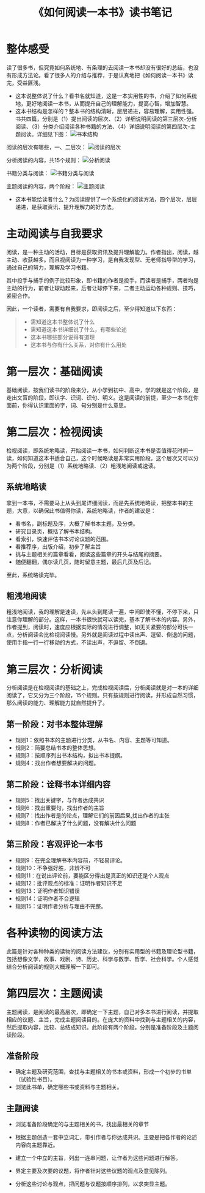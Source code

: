 ﻿---
layout: post
title: 《如何阅读一本书》读书笔记
category: 读书
tags: book
keywords: 阅读
description: 介绍了如何系统地，更好地阅读一本书，从而提升自己的理解能力，提高心智，增加智慧。
---

# 整体感受

读了很多书，但究竟如何系统地、有条理的去阅读一本书却没有很好的总结，也没有形成方法论。看了很多人的介绍与推荐，于是认真地把《如何阅读一本书》读完，受益匪浅。

- 这本说整体说了什么？看书名就知道，这是一本实用性的书，介绍了如何系统地，更好地阅读一本书，从而提升自己的理解能力，提高心智，增加智慧。
- 这本书结构是怎样的？整本书的结构清晰，层层递进，容易理解，实用性强。书共四篇，分别是（1）提出阅读的层次、（2）详细说明阅读的第三层次-分析阅读、（3）分类介绍阅读各种书籍的方法、（4）详细说明阅读的第四层次-主题阅读。详细见下图：
![书本结构][1]

阅读的层次有哪些，一、二层次：
![阅读的层次][2]

分析阅读的内容，共15个规则：
![分析阅读][3]

书籍分类与阅读：
![书籍分类与阅读][4]

主题阅读的内容，两个阶段：
![主题阅读][5]

- 这本书能给读者什么？为阅读提供了一个系统化的阅读方法，四个层次，层层递进，是获取资讯、提升理解力的好方法。

# 主动阅读与自我要求
阅读，是一种主动的活动，目标是获取资讯及提升理解能力。作者指出，阅读，越主动、收获越多。而且视阅读为一种学习，是自我发现型、无老师指导型的学习，通过自己的努力，理解及学习书籍。

其中投手与捕手的例子比较形象，即书籍的作者是投手，而读者是捕手，两者均是主动的行为，前者让球动起来，后者让球停下来，二者主动运动各种规则、技巧，紧密合作。

因此，一个读者，需要有自我要求，即阅读之后，至少得知道以下东西：

> - 需知道这本书整体说了什么
> - 需知道这本书详细说了什么，有哪些论述
> - 这本书哪些部分说得有道理
> - 这本书与你有什么关系，对你有什么用处

# 第一层次：基础阅读
基础阅读，按我们读书的阶段来分，从小学到初中、高中，学的就是这个阶段，是走出文盲的阶段，即认字、识词、识句、明义。这是阅读的前提，至少一本书在你面前，你得认识里面的字，词、句分别是什么意思。

# 第二层次：检视阅读
检视阅读，即系统地略读，开始阅读一本书，如何判断这本书是否值得花时间一读，如何知道这本书适合自己，这个时候略读是非常实用阶段。这个层次又可以分为两个阶段，分别是（1）系统地略读、（2）粗浅地阅读或速读。
## 系统地略读
拿到一本书，不需要马上从头到尾详细阅读，而是先系统地略读，把整本书的主题，大意，以确保此书值得你读，系统地略读，作者的建议是：

- 看书名，副标题及序，大概了解书本主题，及分类。
- 研究目录页，概括了解书本结构。
- 看索引，快速评估书本讨论议题的范围。
- 看推荐序，出版介绍，初步了解主旨
- 挑与主题相关的篇章看看，阅读这些篇章的开头与结尾的摘要。
- 随便翻翻，偶尔读几页，随时留意主题，最后几页及后记。

至此，系统略读完毕。

## 粗浅地阅读
粗浅地阅读，我的理解是速读，先从头到尾读一遍，中间即使不懂，不停下来，只注意你理解的部分。这样，一本书很快就可以读完，基本了解书本的内容。另外，作者提到，阅读时，速度应根据实际的情况进行调整，如无关紧要的部分可快一点，分析阅读会比检视阅读慢。另外就是阅读过程中读出声、逗留、倒退的问题，使用手指一行一行移动的方式，不读出声，不逗留、不倒退。

# 第三层次：分析阅读
分析阅读是在检视阅读的基础之上，完成检视阅读后，分析阅读就是对一本的详细阅读了，它又分为三个阶段，15个规则。只有按规则进行阅读，并形成自然习惯，那么阅读的能力、理解能力就自然提升了。
## 第一阶段：对书本整体理解

- 规则1：依照书本的主题进行分类，从书名、内容、主题等可知道。
- 规则2：简要总结书本的整体思想。
- 规则3：按顺序列出书本结构，拟出书本提纲。
- 规则4：找出作者想要解决的问题。

## 第二阶段：诠释书本详细内容

- 规则5：找出关键字，与作者达成共识
- 规则6：找出重要句，找出作者的主旨
- 规则7：找出作者是的论点，理解它们的前因后果,找出作者的主张
- 规则8：作者已解决了什么问题，没有解决什么问题

## 第三阶段：客观评论一本书

- 规则9：在完全理解书本内容前，不轻易评论。
- 规则10：不争强好胜，非辨不可
- 规则11：在说出评论前，要能区分得出是真正的知识还是个人观点
- 规则12：批评观点的标准：证明作者知识不足
- 规则13：证明作者知识错误
- 规则14：证明作者不合逻辑
- 规则15：证明作者分析与理由不完整。

# 各种读物的阅读方法
此篇是针对各种种类的读物的阅读方法建议，分别有实用型的书籍及理论型书籍，包括想像文学，故事、戏剧、诗、历史、科学与数学、哲学、社会科学。个人感觉结合分析阅读的规则大概理解一下即可。

# 第四层次：主题阅读

主题阅读，是阅读的最高层次，即确定一下主题，自己对多本书进行阅读，并提取相应的议题、主旨，完成主题阅读目的。在庞大的资料中找到与主题相关的内容，然后提取内容，比较、总结成知识。此阶段有两个阶段。分别是准备阶段及主题阅读阶段。

## 准备阶段

- 确定主题及研究范围，查找与主题相关的书本或资料，形成一个初步的书单（试验性书目）。
- 浏览此书单，确定哪些书或资料与主题相关。

## 主题阅读

- 浏览准备阶段确定的与主题相关的书，找出最相关的章节
- 根据主题创造一套中立词汇，带引作者与你达成共识。主要是把各作者的论述内容向主题靠近。
- 建立一个中立的主旨，列出一连串问题，让作者为这些问题进行解答。
- 界定主要及次要的议题，将作者针对这些议题的观点及意见陈列。
- 分析这些讨论与观点，把问题与议题按顺序排列，以求突显主题。




  [1]: http://static.zybuluo.com/miansheng/inwxtk5i6q5ofxn6hfnvbz6o/image_1b87g624k156n1j90kov1c1f198gg.png
  [2]: http://static.zybuluo.com/miansheng/iwr9e4ki6ma0yz4v3e070hgx/image_1b87gao69tv1t0r138f1ucp10nqt.png
  [3]: http://static.zybuluo.com/miansheng/dip8ldw4ezgqz41qt82r5qub/image_1b87gc9aebfb5mbmer1imcime1a.png
  [4]: http://static.zybuluo.com/miansheng/n29ubk7159uu6b57mokeorq3/image_1b87gdt9g11s2io4u804l31daj1n.png
  [5]: http://static.zybuluo.com/miansheng/ro0tv4shjdoil66ojrx38zuh/image_1b87gf4sd1kb0sppkgo1tg217eu24.png